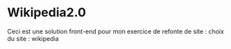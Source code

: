 # Wikipedia2.0
Ceci est une solution front-end pour mon exercice de refonte de site : choix du site : wikipedia 
